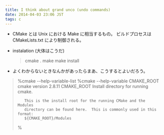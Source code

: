 ```yaml
---
title: I think about grand unco (undo commands)
date: 2014-04-03 23:06 JST
tags: c
---
```


- CMake とは
  Unix における Make に相当するもの。
  ビルドプロセスは CMakeLists.txt により制御される。

- instalation (大体はこうだ)
  > cmake .
  > make
  > make install

- よくわからないときなんかがあったらまあ、こうするとよいだろう。

> %cmake --help-variable-list
> %cmake --help-variable CMAKE_ROOT
> cmake version 2.8.11
>   CMAKE_ROOT
>        Install directory for running cmake.
>
>        This is the install root for the running CMake and the Modules
>        directory can be found here.  This is commonly used in this format:
>        ${CMAKE_ROOT}/Modules
>
> %

